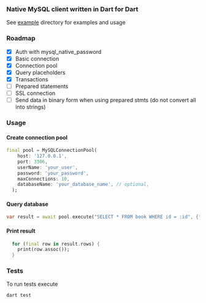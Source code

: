 ### Native MySQL client written in Dart for Dart

See [example](example/) directory for examples and usage

### Roadmap

* [x] Auth with mysql_native_password
* [x] Basic connection
* [x] Connection pool
* [x] Query placeholders
* [x] Transactions
* [ ] Prepared statements
* [ ] SSL connection
* [ ] Send data in binary form when using prepared stmts (do not convert all into strings)

### Usage

#### Create connection pool

```dart
final pool = MySQLConnectionPool(
    host: '127.0.0.1',
    port: 3306,
    userName: 'your_user',
    password: 'your_password',
    maxConnections: 10,
    databaseName: 'your_database_name', // optional,
  );
```

#### Query database

```dart
var result = await pool.execute("SELECT * FROM book WHERE id = :id", {"id": 1});
```

#### Print result
```dart
  for (final row in result.rows) {
    print(row.assoc());
  }
```


### Tests

To run tests execute

```bash
dart test
```